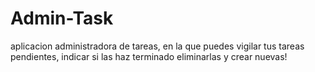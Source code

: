 # Admin-Task
aplicacion administradora de tareas, en la que puedes vigilar tus tareas pendientes, indicar si las haz terminado eliminarlas y crear nuevas!
